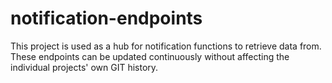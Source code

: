 # notification-endpoints
This project is used as a hub for notification functions to retrieve data from. These endpoints can be updated continuously without affecting the individual projects' own GIT history.
